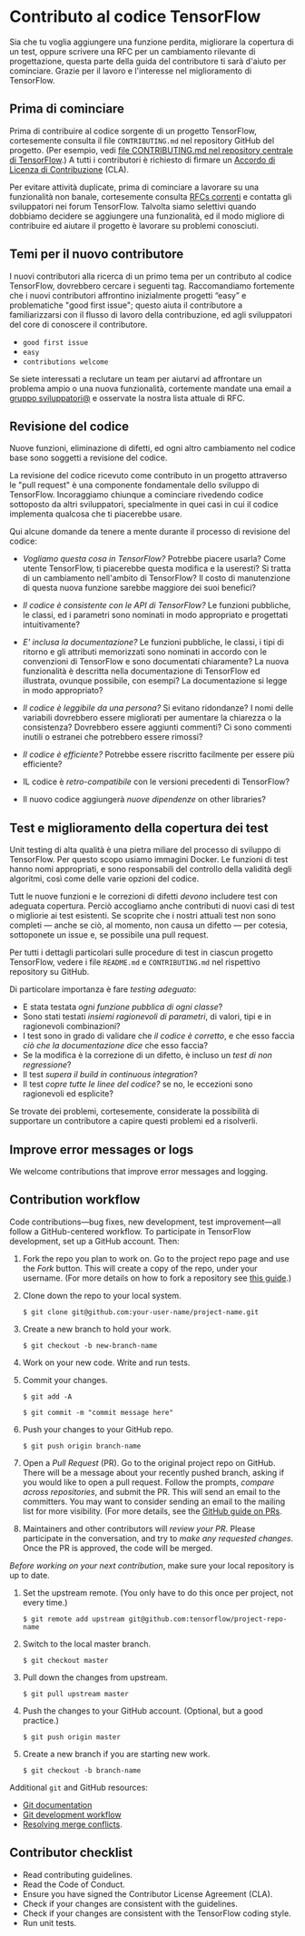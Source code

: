 # Contributo al codice TensorFlow

Sia che tu voglia aggiungere una funzione perdita, migliorare la copertura di un test, oppure scrivere una
RFC per un cambiamento rilevante di progettazione, questa parte della guida del contributore ti sarà d'aiuto
per cominciare. Grazie per il lavoro e l'interesse nel miglioramento di TensorFlow.

## Prima di cominciare

Prima di contribuire al codice sorgente di un progetto TensorFlow, cortesemente consulta il file `CONTRIBUTING.md` nel repository GitHub del progetto. (Per esempio, vedi
[file CONTRIBUTING.md nel repository centrale di TensorFlow](https://github.com/tensorflow/tensorflow/blob/master/CONTRIBUTING.md).) A tutti i contributori è richiesto di firmare un [Accordo di Licenza di Contribuzione](https://cla.developers.google.com/clas) (CLA).

Per evitare attività duplicate, prima di cominciare a lavorare su una funzionalità non banale, cortesemente consulta [RFCs correnti](https://github.com/tensorflow/community/tree/master/rfcs) e contatta gli sviluppatori nei forum TensorFlow. Talvolta siamo selettivi quando dobbiamo decidere se aggiungere una funzionalità, ed il modo migliore di contribuire ed aiutare il progetto è lavorare su problemi conosciuti. 

## Temi per il nuovo contributore

I nuovi contributori alla ricerca di un primo tema per un contributo al codice TensorFlow, dovrebbero cercare i seguenti tag. Raccomandiamo fortemente che i nuovi contributori affrontino inizialmente progetti “easy” e problematiche "good first issue"; questo aiuta il contributore a familiarizzarsi con il flusso di lavoro della contribuzione, ed agli sviluppatori del core di conoscere il contributore.

- `good first issue`
- `easy`
- `contributions welcome`

Se siete interessati a reclutare un team per aiutarvi ad affrontare un problema ampio o una nuova funzionalità, cortemente mandate una email a [gruppo sviluppatori@](https://groups.google.com/a/tensorflow.org/forum/#!forum/developers) e osservate la nostra lista attuale di RFC. 


## Revisione del codice

Nuove funzioni, eliminazione di difetti, ed ogni altro cambiamento nel codice base sono soggetti a revisione del codice.

La revisione del codice ricevuto come contributo in un progetto attraverso le "pull request" è una componente fondamentale dello sviluppo di TensorFlow. Incoraggiamo chiunque a cominciare rivedendo codice sottoposto da altri sviluppatori, specialmente in quei casi in cui il codice implementa qualcosa che ti piacerebbe usare.

Qui alcune domande da tenere a mente durante il processo di revisione del codice:

*   *Vogliamo questa cosa in TensorFlow?* Potrebbe piacere usarla? Come utente TensorFlow, ti piacerebbe questa modifica e la useresti? Si tratta di un cambiamento nell'ambito di TensorFlow? Il costo di manutenzione di questa nuova funzione sarebbe maggiore dei suoi benefici?
*   *Il codice è consistente con le API di TensorFlow?* Le funzioni pubbliche, le classi, ed i parametri sono nominati in modo appropriato e progettati intuitivamente?
*   *E' inclusa la documentazione?* Le funzioni pubbliche, le classi, i tipi di ritorno e gli attributi memorizzati sono nominati in accordo con le convenzioni di TensorFlow e sono documentati chiaramente? La nuova funzionalità è descritta nella documentazione di TensorFlow ed illustrata, ovunque possibile, con esempi? La documentazione si legge in modo appropriato?

*   *Il codice è leggibile da una persona?* Si evitano ridondanze? I nomi delle variabili dovrebbero essere migliorati per aumentare la chiarezza o la consistenza? Dovrebbero essere aggiunti commenti? Ci sono commenti inutili o estranei che potrebbero essere rimossi?
*   *Il codice è efficiente?* Potrebbe essere riscritto facilmente per essere più efficiente?
*   IL codice è *retro-compatibile* con le versioni precedenti di TensorFlow?
*   Il nuovo codice aggiungerà *nuove dipendenze* on other libraries?

## Test e miglioramento della copertura dei test

Unit testing di alta qualità è una pietra miliare del processo di sviluppo di TensorFlow. Per questo scopo usiamo immagini Docker. Le funzioni di test hanno nomi appropriati, e sono responsabili del controllo della validità degli algoritmi, così come delle varie opzioni del codice.

Tutt le nuove funzioni e le correzioni di difetti *devono* includere test con adeguata copertura. Perciò accogliamo anche contributi di nuovi casi di test o migliorie ai test esistenti. Se scoprite che i nostri attuali test non sono completi — anche se ciò, al momento, non causa un difetto — per cotesia, sottoponete un issue e, se possibile una pull request.

Per tutti i dettagli particolari sulle procedure di test in ciascun progetto TensorFlow, vedere i file `README.md` e `CONTRIBUTING.md` nel rispettivo repository su GitHub.

Di particolare importanza è fare *testing adeguato*:

*   E stata testata *ogni funzione pubblica di ogni classe*? 
*   Sono stati testati *insiemi ragionevoli di parametri*, di valori, tipi e in ragionevoli combinazioni? 
*   I test sono in grado di validare che *il codice è corretto*, e che esso faccia *ciò che la documentazione dice* che esso faccia?
*   Se la modifica è la correzione di un difetto, è incluso un *test di non regressione*?
*   Il test *supera il build in continuous integration*?
*   Il test *copre tutte le linee del codice?* se no, le eccezioni sono ragionevoli ed esplicite?

Se trovate dei problemi, cortesemente, considerate la possibilità di supportare un contributore a capire questi problemi ed a risolverli. 


## Improve error messages or logs

We welcome contributions that improve error messages and logging. 


## Contribution workflow

Code contributions—bug fixes, new development, test improvement—all follow a GitHub-centered workflow. To participate in TensorFlow development, set up a GitHub account. Then:

1.  Fork the repo you plan to work on.
    Go to the project repo page and use the *Fork* button. This will create a copy of the
    repo, under your username. (For more details on how to fork a repository see
    [this guide](https://help.github.com/articles/fork-a-repo/).)

2.  Clone down the repo to your local system.

    `$ git clone git@github.com:your-user-name/project-name.git`

3.  Create a new branch to hold your work.

    `$ git checkout -b new-branch-name`

4.  Work on your new code. Write and run tests.

5.  Commit your changes.

    `$ git add -A`

    `$ git commit -m "commit message here"`

6.  Push your changes to your GitHub repo.

    `$ git push origin branch-name`

7.  Open a *Pull Request* (PR). Go to the original project repo on GitHub. There will be a message about your recently pushed branch, asking if you would like to open a pull request. Follow the prompts, *compare across repositories*, and submit the PR. This will send an email to the committers. You may want to consider sending an email to the mailing list for more visibility. (For more details, see the [GitHub guide on PRs](https://help.github.com/articles/creating-a-pull-request-from-a-fork). 

8.  Maintainers and other contributors will *review your PR*. Please participate in the conversation, and try to *make any requested changes*. Once the PR is approved, the code will be merged.

*Before working on your next contribution*, make sure your local repository is up to date.

1. Set the upstream remote. (You only have to do this once per project, not every time.)

    `$ git remote add upstream git@github.com:tensorflow/project-repo-name`

2. Switch to the local master branch.

    `$ git checkout master`

3. Pull down the changes from upstream.

    `$ git pull upstream master`

4. Push the changes to your GitHub account. (Optional, but a good practice.)

    `$ git push origin master`

5. Create a new branch if you are starting new work.

    `$ git checkout -b branch-name`

Additional `git` and GitHub resources:

*   [Git documentation](https://git-scm.com/documentation)
*   [Git development workflow](https://docs.scipy.org/doc/numpy/dev/gitwash/development_workflow.html)
*   [Resolving merge conflicts](https://help.github.com/articles/resolving-a-merge-conflict-using-the-command-line/).


## Contributor checklist

*   Read contributing guidelines.
*   Read the Code of Conduct.
*   Ensure you have signed the Contributor License Agreement (CLA).
*   Check if your changes are consistent with the guidelines.
*   Check if your changes are consistent with the TensorFlow coding style.
*   Run unit tests.
